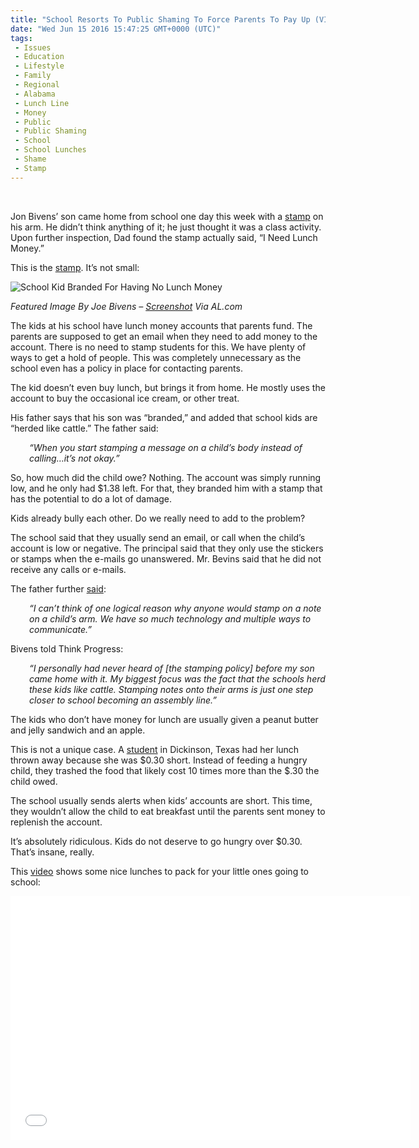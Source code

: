 ```yaml
---
title: "School Resorts To Public Shaming To Force Parents To Pay Up (VIDEO)"
date: "Wed Jun 15 2016 15:47:25 GMT+0000 (UTC)"
tags: 
 - Issues
 - Education
 - Lifestyle
 - Family
 - Regional
 - Alabama
 - Lunch Line
 - Money
 - Public
 - Public Shaming
 - School
 - School Lunches
 - Shame
 - Stamp
---
```

<p><!--OffDef--><br>
<!--Ads1--></p><p>Jon Bivens&#x2019; son came home from school one day this week with a <a href="http://www.al.com/news/birmingham/index.ssf/2016/06/gardendale_elementary_student.html" onclick="__gaTracker(&apos;send&apos;, &apos;event&apos;, &apos;outbound-article&apos;, &apos;http://www.al.com/news/birmingham/index.ssf/2016/06/gardendale_elementary_student.html&apos;, &apos;stamp&apos;);" target="_blank">stamp</a> on his arm. He&#xA0;didn&#x2019;t think anything of it; he just thought it was a class activity. Upon further inspection, Dad found the stamp actually said, &#x201C;I Need Lunch Money.&#x201D;</p><p>This is the <a href="http://media.al.com/news_birmingham_impact/photo/gardendale-stamp-0bec23f03ba92575.jpg" onclick="__gaTracker(&apos;send&apos;, &apos;event&apos;, &apos;outbound-article&apos;, &apos;http://media.al.com/news_birmingham_impact/photo/gardendale-stamp-0bec23f03ba92575.jpg&apos;, &apos;stamp&apos;);">stamp</a>. It&#x2019;s not small:</p><div id="attachment_137227" style="width: 722px" class="wp-caption aligncenter"><img class="size-full wp-image-137227" src="//i2.wp.com/cdn.liberalamerica.org/wp-content/uploads/2016/06/Lunch.jpg?resize=712%2C400" alt="School Kid Branded For Having No Lunch Money" srcset="//i2.wp.com/cdn.liberalamerica.org/wp-content/uploads/2016/06/Lunch.jpg?resize=712%2C400 712w, //i2.wp.com/cdn.liberalamerica.org/wp-content/uploads/2016/06/Lunch.jpg?resize=712%2C400 64w, //i2.wp.com/cdn.liberalamerica.org/wp-content/uploads/2016/06/Lunch.jpg?resize=712%2C400 350w, //i2.wp.com/cdn.liberalamerica.org/wp-content/uploads/2016/06/Lunch.jpg?resize=712%2C400 600w" sizes="(max-width: 712px) 100vw, 712px" data-recalc-dims="1">
<p class="wp-caption-text"><em>Featured Image By Joe Bivens &#x2013;&#xA0;<a href="http://media.al.com/news_birmingham_impact/photo/gardendale-stamp-0bec23f03ba92575.jpg" onclick="__gaTracker(&apos;send&apos;, &apos;event&apos;, &apos;outbound-article&apos;, &apos;http://media.al.com/news_birmingham_impact/photo/gardendale-stamp-0bec23f03ba92575.jpg&apos;, &apos;Screenshot&apos;);">Screenshot</a> Via AL.com</em></p>
</div><p>The kids at his school have lunch money accounts that parents fund. The parents are supposed to get an email when they need to add money to the account. There is no need to stamp students for this.&#xA0;We have plenty of ways to get a hold of people. This was&#xA0;completely unnecessary as the school even has a policy in place for contacting parents.</p><p>The kid doesn&#x2019;t even buy lunch, but brings it from home. He mostly uses the account to buy the occasional ice cream, or other treat.</p><p>His father says that his son was &#x201C;branded,&#x201D; and added that school kids are &#x201C;herded like cattle.&#x201D; The father said:</p><p style="padding-left: 30px;"><em>&#x201C;When you start stamping a message on a child&#x2019;s body instead of calling&#x2026;it&#x2019;s not okay.&#x201D;</em></p><p>So, how much did the child owe? Nothing. The account was simply running low, and he only had $1.38 left. For that, they branded him with a stamp that has the potential to do a lot of damage.</p><p>Kids already bully each other. Do we really need to add to the problem?</p><p>The school said that they usually send an email, or call when the child&#x2019;s account is low or negative. The principal said that they only use the stickers or stamps when the e-mails go unanswered. Mr. Bevins said that he did not receive any calls or e-mails.</p><p>The father further <a href="http://thinkprogress.org/education/2016/06/14/3788290/gardendale-alabama-stamp-3rd-graders-arm-school-lunches/" onclick="__gaTracker(&apos;send&apos;, &apos;event&apos;, &apos;outbound-article&apos;, &apos;http://thinkprogress.org/education/2016/06/14/3788290/gardendale-alabama-stamp-3rd-graders-arm-school-lunches/&apos;, &apos;said&apos;);" target="_blank">said</a>:</p><p style="padding-left: 30px;"><em>&#x201C;I can&#x2019;t think of one logical reason why anyone would stamp on a note on a child&#x2019;s arm. We have so much technology and multiple ways to communicate.&#x201D;</em></p><p>Bivens told Think Progress:</p><p style="padding-left: 30px;"><em>&#x201C;I personally had never heard of [the stamping policy] before my son came home with it. My biggest focus was the fact that the schools herd these kids like cattle. Stamping notes onto their arms is just one step closer to school becoming an assembly line.&#x201D;</em></p><p>The kids who don&#x2019;t have money for lunch are usually given a peanut butter and jelly sandwich and an apple.</p><p>This is not a unique case. A <a href="http://thinkprogress.org/education/2013/11/08/2916811/school-throws-breakfast/" onclick="__gaTracker(&apos;send&apos;, &apos;event&apos;, &apos;outbound-article&apos;, &apos;http://thinkprogress.org/education/2013/11/08/2916811/school-throws-breakfast/&apos;, &apos;student&apos;);" target="_blank">student</a> in Dickinson, Texas had her lunch thrown away because she was $0.30 short.&#xA0;Instead of feeding a hungry child, they trashed the food that likely cost 10 times more than the $.30 the child owed.</p><p><!--Ads2--></p><p>The school usually sends alerts when kids&#x2019; accounts are short. This time, they wouldn&#x2019;t allow the child to eat&#xA0;breakfast until the parents sent money to replenish the account.</p><p>It&#x2019;s&#xA0;absolutely ridiculous. Kids do not deserve to go hungry over $0.30. That&#x2019;s insane, really.</p><p>This <a href="https://youtu.be/IAET5TB---w" onclick="__gaTracker(&apos;send&apos;, &apos;event&apos;, &apos;outbound-article&apos;, &apos;https://youtu.be/IAET5TB---w&apos;, &apos;video&apos;);">video</a> shows some nice lunches to pack for your little ones going to school:</p><p><span class="embed-youtube" style="text-align:center; display: block;"><iframe class="youtube-player" type="text/html" width="640" height="390" src="//www.youtube.com/embed/IAET5TB---w?version=3&amp;rel=1&amp;fs=1&amp;autohide=2&amp;showsearch=0&amp;showinfo=1&amp;iv_load_policy=1&amp;wmode=transparent" allowfullscreen="true" style="border:0;"></iframe></span></p>